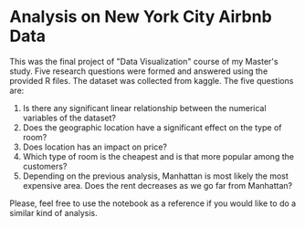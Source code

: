 # Analysis on New York City Airbnb Data

This was the final project of "Data Visualization" course of my Master's study. Five research questions were formed and answered using the provided R files. The dataset was collected from kaggle. The five questions are:
1. Is there any significant linear relationship between the numerical variables of the dataset?
2. Does the geographic location have a significant effect on the type of room?
3. Does location has an impact on price?
4. Which type of room is the cheapest and is that more popular among the customers?
5. Depending on the previous analysis, Manhattan is most likely the most expensive area. Does the rent decreases as we go far from Manhattan?

Please, feel free to use the notebook as a reference if you would like to do a similar kind of analysis.
